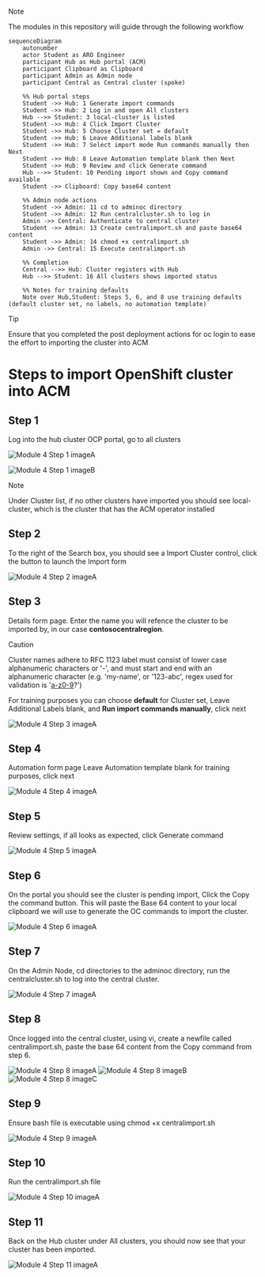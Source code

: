 > [!NOTE] 
> The modules in this repository will guide through the following workflow

```mermaid
sequenceDiagram
    autonumber
    actor Student as ARO Engineer
    participant Hub as Hub portal (ACM)
    participant Clipboard as Clipboard
    participant Admin as Admin node
    participant Central as Central cluster (spoke)

    %% Hub portal steps
    Student ->> Hub: 1 Generate import commands
    Student ->> Hub: 2 Log in and open All clusters
    Hub -->> Student: 3 local-cluster is listed
    Student ->> Hub: 4 Click Import Cluster
    Student ->> Hub: 5 Choose Cluster set = default
    Student ->> Hub: 6 Leave Additional labels blank
    Student ->> Hub: 7 Select import mode Run commands manually then Next
    Student ->> Hub: 8 Leave Automation template blank then Next
    Student ->> Hub: 9 Review and click Generate command
    Hub -->> Student: 10 Pending import shown and Copy command available
    Student ->> Clipboard: Copy base64 content

    %% Admin node actions
    Student ->> Admin: 11 cd to adminoc directory
    Student ->> Admin: 12 Run centralcluster.sh to log in
    Admin ->> Central: Authenticate to central cluster
    Student ->> Admin: 13 Create centralimport.sh and paste base64 content
    Student ->> Admin: 14 chmod +x centralimport.sh
    Admin ->> Central: 15 Execute centralimport.sh

    %% Completion
    Central -->> Hub: Cluster registers with Hub
    Hub -->> Student: 16 All clusters shows imported status

    %% Notes for training defaults
    Note over Hub,Student: Steps 5, 6, and 8 use training defaults (default cluster set, no labels, no automation template)
```

> [!TIP]
> Ensure that you completed the post deployment actions for oc login to ease the effort to importing the cluster into ACM

# Steps to import OpenShift cluster into ACM

## Step 1

Log into the hub cluster OCP portal, go to all clusters

![Module 4 Step 1 imageA](assets/images/mod04/ImportCluster-001.png)

![Module 4 Step 1 imageB](assets/images/mod04/ImportCluster-002.png)

> [!NOTE]
> Under Cluster list, if no other clusters have imported you should see local-cluster, which is the cluster that has the ACM operator installed

## Step 2

To the right of the Search box, you should see a Import Cluster control, click the button to launch the Import form

![Module 4 Step 2 imageA](assets/images/mod04/ImportCluster-003.png)

## Step 3

Details form page. Enter the name you will refence the cluster to be imported by, in our case **contosocentralregion**. 

> [!CAUTION]
> Cluster names adhere to RFC 1123 label must consist of lower case alphanumeric characters or '-', and must start and end with an alphanumeric character (e.g. 'my-name', or '123-abc', regex used for validation is '[a-z0-9]([-a-z0-9]*[a-z0-9])?')

For training purposes you can choose **default** for Cluster set, Leave Additional Labels blank, and **Run import commands manually**, click next

![Module 4 Step 3 imageA](assets/images/mod04/ImportCluster-004.png)

## Step 4

Automation form page Leave Automation template blank for training purposes, click next

![Module 4 Step 4 imageA](assets/images/mod04/ImportCluster-005.png)

## Step 5

Review settings, if all looks as expected, click Generate command

![Module 4 Step 5 imageA](assets/images/mod04/ImportCluster-006.png)

## Step 6

On the portal you should see the cluster is pending import, Click the Copy the command button. This will paste the Base 64 content to your local clipboard we will use to generate the OC commands to import the cluster.

![Module 4 Step 6 imageA](assets/images/mod04/ImportCluster-007.png)

## Step 7

On the Admin Node, cd directories to the adminoc directory, run the centralcluster.sh to log into the central cluster.

![Module 4 Step 7 imageA](assets/images/mod04/ImportCluster-008.png)

## Step 8

Once logged into the central cluster, using vi, create a newfile called centralimport.sh, paste the base 64 content from the Copy command from step 6.

![Module 4 Step 8 imageA](assets/images/mod04/ImportCluster-009.png)
![Module 4 Step 8 imageB](assets/images/mod04/ImportCluster-010.png)
![Module 4 Step 8 imageC](assets/images/mod04/ImportCluster-011.png)

## Step 9

Ensure bash file is executable using chmod +x centralimport.sh

![Module 4 Step 9 imageA](assets/images/mod04/ImportCluster-012.png)

## Step 10

Run the centralimport.sh file

![Module 4 Step 10 imageA](assets/images/mod04/ImportCluster-013.png)

## Step 11

Back on the Hub cluster under All clusters, you should now see that your cluster has been imported.

![Module 4 Step 11 imageA](assets/images/mod04/ImportCluster-014.png)